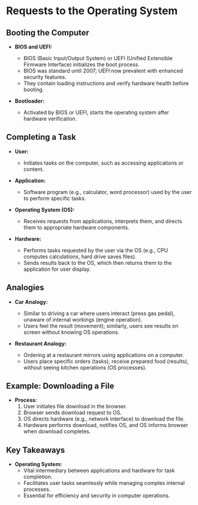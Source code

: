 
# Requests to the Operating System

## Booting the Computer

- **BIOS and UEFI:** 
  - BIOS (Basic Input/Output System) or UEFI (Unified Extensible Firmware Interface) initializes the boot process.
  - BIOS was standard until 2007; UEFI now prevalent with enhanced security features.
  - They contain loading instructions and verify hardware health before booting.

- **Bootloader:** 
  - Activated by BIOS or UEFI, starts the operating system after hardware verification.

## Completing a Task

- **User:** 
  - Initiates tasks on the computer, such as accessing applications or content.

- **Application:** 
  - Software program (e.g., calculator, word processor) used by the user to perform specific tasks.

- **Operating System (OS):** 
  - Receives requests from applications, interprets them, and directs them to appropriate hardware components.

- **Hardware:** 
  - Performs tasks requested by the user via the OS (e.g., CPU computes calculations, hard drive saves files).
  - Sends results back to the OS, which then returns them to the application for user display.

## Analogies

- **Car Analogy:** 
  - Similar to driving a car where users interact (press gas pedal), unaware of internal workings (engine operation).
  - Users feel the result (movement); similarly, users see results on screen without knowing OS operations.

- **Restaurant Analogy:** 
  - Ordering at a restaurant mirrors using applications on a computer.
  - Users place specific orders (tasks), receive prepared food (results), without seeing kitchen operations (OS processes).

## Example: Downloading a File

- **Process:**
  1. User initiates file download in the browser.
  2. Browser sends download request to OS.
  3. OS directs hardware (e.g., network interface) to download the file.
  4. Hardware performs download, notifies OS, and OS informs browser when download completes.

## Key Takeaways

- **Operating System:** 
  - Vital intermediary between applications and hardware for task completion.
  - Facilitates user tasks seamlessly while managing complex internal processes.
  - Essential for efficiency and security in computer operations.
